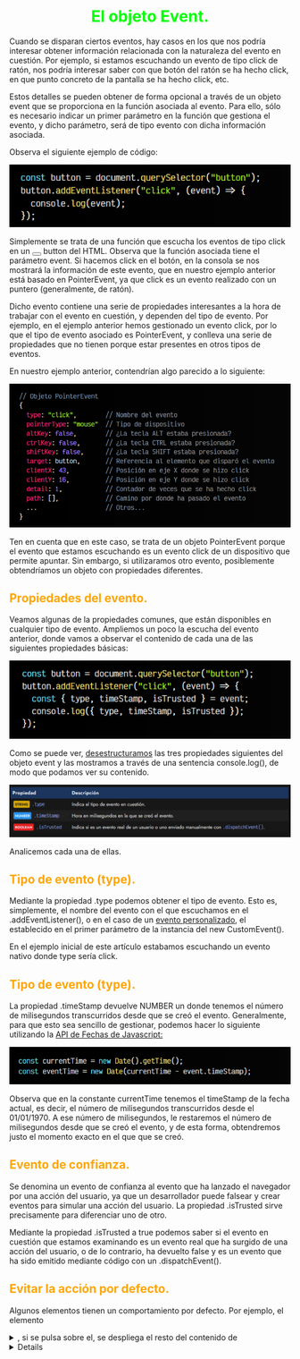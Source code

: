 # <span style="color:lime"><center>El objeto Event.</center></span>

Cuando se disparan ciertos eventos, hay casos en los que nos podría interesar obtener información relacionada con la naturaleza del evento en cuestión. Por ejemplo, si estamos escuchando un evento de tipo click de ratón, nos podría interesar saber con que botón del ratón se ha hecho click, en que punto concreto de la pantalla se ha hecho click, etc.

Estos detalles se pueden obtener de forma opcional a través de un objeto event que se proporciona en la función asociada al evento. Para ello, sólo es necesario indicar un primer parámetro en la función que gestiona el evento, y dicho parámetro, será de tipo evento con dicha información asociada.

Observa el siguiente ejemplo de código:

![alt text](./imagenes-object-event/image.png)

Simplemente se trata de una función que escucha los eventos de tipo click en un <button>
</button> button del HTML. Observa que la función asociada tiene el parámetro event. Si hacemos click en el botón, en la consola se nos mostrará la información de este evento, que en nuestro ejemplo anterior está basado en PointerEvent, ya que click es un evento realizado con un puntero (generalmente, de ratón).

Dicho evento contiene una serie de propiedades interesantes a la hora de trabajar con el evento en cuestión, y dependen del tipo de evento. Por ejemplo, en el ejemplo anterior hemos gestionado un evento click, por lo que el tipo de evento asociado es PointerEvent, y conlleva una serie de propiedades que no tienen porque estar presentes en otros tipos de eventos.

En nuestro ejemplo anterior, contendrían algo parecido a lo siguiente:

![alt text](./imagenes-object-event/image-1.png)

Ten en cuenta que en este caso, se trata de un objeto PointerEvent porque el evento que estamos escuchando es un evento click de un dispositivo que permite apuntar. Sin embargo, si utilizaramos otro evento, posiblemente obtendríamos un objeto con propiedades diferentes.

## <span style="color:orange">Propiedades del evento.</span>
Veamos algunas de la propiedades comunes, que están disponibles en cualquier tipo de evento. Ampliemos un poco la escucha del evento anterior, donde vamos a observar el contenido de cada una de las siguientes propiedades básicas:

![alt text](./imagenes-object-event/image-2.png)

Como se puede ver, [desestructuramos](https://lenguajejs.com/javascript/objetos/desestructuracion-objetos/) las tres propiedades siguientes del objeto event y las mostramos a través de una sentencia console.log(), de modo que podamos ver su contenido.

![alt text](./imagenes-object-event/image-3.png)

Analicemos cada una de ellas.

## <span style="color:orange">Tipo de evento (type).</span>
Mediante la propiedad .type podemos obtener el tipo de evento. Esto es, simplemente, el nombre del evento con el que escuchamos en el .addEventListener(), o en el caso de un [evento personalizado](https://lenguajejs.com/javascript/eventos/custom-events/), el establecido en el primer parámetro de la instancia del new CustomEvent().

En el ejemplo inicial de este artículo estabamos escuchando un evento nativo donde type sería click.
## <span style="color:orange">Tipo de evento (type).</span>
La propiedad .timeStamp devuelve NUMBER un donde tenemos el número de milisegundos transcurridos desde que se creó el evento. Generalmente, para que esto sea sencillo de gestionar, podemos hacer lo siguiente utilizando la [API de Fechas de Javascript:](https://lenguajejs.com/javascript/fechas/date-fechas-nativas/)

![alt text](./imagenes-object-event/image-4.png)

Observa que en la constante currentTime tenemos el timeStamp de la fecha actual, es decir, el número de milisegundos transcurridos desde el 01/01/1970. A ese número de milisegundos, le restaremos el número de milisegundos desde que se creó el evento, y de esta forma, obtendremos justo el momento exacto en el que que se creó.

## <span style="color:orange">Evento de confianza.</span>
Se denomina un evento de confianza al evento que ha lanzado el navegador por una acción del usuario, ya que un desarrollador puede falsear y crear eventos para simular una acción del usuario. La propiedad .isTrusted sirve precisamente para diferenciar uno de otro.

Mediante la propiedad .isTrusted a true podemos saber si el evento en cuestión que estamos examinando es un evento real que ha surgido de una acción del usuario, o de lo contrario, ha devuelto false y es un evento que ha sido emitido mediante código con un .dispatchEvent().

## <span style="color:orange">Evitar la acción por defecto.</span>
Algunos elementos tienen un comportamiento por defecto. Por ejemplo, el elemento <details> muestra el texto del elemento <summary>, si se pulsa sobre el, se despliega el resto del contenido de <details>. Si se vuelve a pulsar, se oculta nuevamente. Ese es su comportamiento por defecto.

Sin embargo, pueden existir situaciones donde queremos que se anule este comportamiento y no se realice. Por ejemplo, para reimplementarlo nosotros, o cambiar su funcionalidad habitual. Para ello, tenemos a nuestra disposición una propiedad y un método que harán que sea muy sencillo:

![alt text](./imagenes-object-event/image-5.png)

Mediante el método .preventDefault() se establecerá el flag .defaultPrevented a true y podremos evitar el comportamiento base por defecto de dicho evento y añadirle otro diferente:

![alt text](./imagenes-object-event/image-6.png)

De esta forma, veremos que al pulsar sobre el elemento <details> ya no se expande ni se contrae, por lo que ahora podríamos crear nuestra propia lógica para reimplementar esta funcionalidad.



